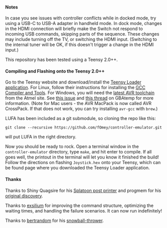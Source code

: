 #### Notes

In case you see issues with controller conflicts while in docked mode, try using a USB-C to USB-A adapter in handheld mode. In dock mode, changes in the HDMI connection will briefly make the Switch not respond to incoming USB commands, skipping parts of the sequence. These changes may include turning off the TV, or switching the HDMI input. (Switching to the internal tuner will be OK, if this doesn't trigger a change in the HDMI input.)

This repository has been tested using a Teensy 2.0++.

#### Compiling and Flashing onto the Teensy 2.0++
Go to the Teensy website and download/install the [Teensy Loader application](https://www.pjrc.com/teensy/loader.html). For Linux, follow their instructions for installing the [GCC Compiler and Tools](https://www.pjrc.com/teensy/gcc.html). For Windows, you will need the [latest AVR toolchain](http://www.atmel.com/tools/atmelavrtoolchainforwindows.aspx) from the Atmel site. See [this issue](https://github.com/LightningStalker/Splatmeme-Printer/issues/10) and [this thread](http://gbatemp.net/threads/how-to-use-shinyquagsires-splatoon-2-post-printer.479497/) on GBAtemp for more information. (Note for Mac users - the AVR MacPack is now called AVR CrossPack. If that does not work, you can try installing `avr-gcc` with `brew`.)

LUFA has been included as a git submodule, so cloning the repo like this:

```
git clone --recursive https://github.com/fOmey/controller-emulator.git
```

will put LUFA in the right directory.

Now you should be ready to rock. Open a terminal window in the `controller-emulator` directory, type `make`, and hit enter to compile. If all goes well, the printout in the terminal will let you know it finished the build! Follow the directions on flashing `Joystick.hex` onto your Teensy, which can be found page where you downloaded the Teensy Loader application.

#### Thanks

Thanks to Shiny Quagsire for his [Splatoon post printer](https://github.com/shinyquagsire23/Switch-Fightstick) and progmem for his [original discovery](https://github.com/progmem/Switch-Fightstick).

Thanks to [exsilium](https://github.com/bertrandom/snowball-thrower/pull/1) for improving the command structure, optimizing the waiting times, and handling the failure scenarios. It can now run indefinitely!

Thanks to [bertrandom](https://github.com/bertrandom) for his [snowball-thrower](https://github.com/bertrandom/snowball-thrower).